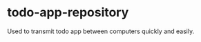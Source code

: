 todo-app-repository
===================

Used to transmit todo app between computers quickly and easily.
